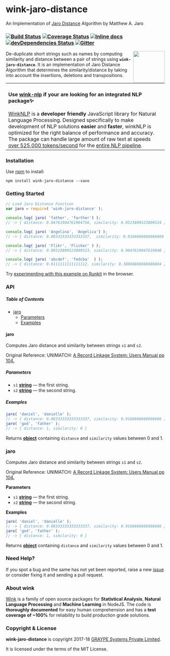 # wink-jaro-distance

An Implementation of [Jaro Distance](https://en.wikipedia.org/wiki/Jaro%E2%80%93Winkler_distance#Jaro_distance) Algorithm by Matthew A. Jaro

### [![Build Status](https://api.travis-ci.org/winkjs/wink-jaro-distance.svg?branch=master)](https://travis-ci.org/winkjs/wink-jaro-distance) [![Coverage Status](https://coveralls.io/repos/github/winkjs/wink-jaro-distance/badge.svg?branch=master)](https://coveralls.io/github/winkjs/wink-jaro-distance?branch=master) [![Inline docs](http://inch-ci.org/github/winkjs/wink-jaro-distance.svg?branch=master)](http://inch-ci.org/github/winkjs/wink-jaro-distance) [![devDependencies Status](https://david-dm.org/winkjs/wink-jaro-distance/dev-status.svg)](https://david-dm.org/winkjs/wink-jaro-distance?type=dev) [![Gitter](https://img.shields.io/gitter/room/nwjs/nw.js.svg)](https://gitter.im/winkjs/Lobby)

<img align="right" src="https://decisively.github.io/wink-logos/logo-title.png" width="100px" >

De-duplicate short strings such as names by computing similarity and distance between a pair of strings using **`wink-jaro-distance`**.  It is an implementation of Jaro Distance Algorithm that determines the similarity/distance by taking into account the insertions, deletions and transpositions.

<table><tr><td>
    <h4>Use <a href="https://github.com/winkjs/wink-nlp">wink-nlp</a> if your are looking for an integrated NLP package✨</h4>
    <a href="https://github.com/winkjs/wink-nlp">WinkNLP</a> is a <b>developer friendly</b> JavaScript library for Natural Language Processing. Designed specifically to make development of NLP solutions <b>easier</b> and <b>faster</b>, winkNLP is optimized for the right balance of performance and accuracy. The package can handle large amount of raw text at speeds <a href="https://github.com/winkjs/wink-nlp#speed--accuracy">over 525,000 tokens/second</a> for the <a href="https://winkjs.org/wink-nlp/processing-pipeline.html">entire NLP pipeline</a>.
</td></tr></table>

### Installation

Use [npm](https://www.npmjs.com/package/wink-jaro-distance) to install:

    npm install wink-jaro-distance --save

### Getting Started

```javascript
// Load Jaro Distance Function
var jaro = require( 'wink-jaro-distance' );

console.log( jaro( 'father', 'farther') );
// -> { distance: 0.04761904761904756, similarity: 0.9523809523809524 }

console.log( jaro( 'Angelina', 'Angelica') );
// -> { distance: 0.08333333333333337,  similarity: 0.9166666666666666 }

console.log( jaro( 'Flikr', 'Flicker' ) );
// -> { distance: 0.09523809523809523, similarity: 0.9047619047619048 }

console.log( jaro( 'abcdef', 'fedcba'  ) );
// -> { distance: 0.6111111111111112, similarity: 0.38888888888888884 }
```

Try [experimenting with this example on Runkit](https://npm.runkit.com/wink-jaro-distance) in the browser.

### API

<!-- Generated by documentation.js. Update this documentation by updating the source code. -->

##### Table of Contents

-   [jaro](#jaro)
    -   [Parameters](#parameters)
    -   [Examples](#examples)

#### jaro

Computes Jaro distance and similarity between strings `s1` and `s2`.

Original Reference: UNIMATCH:
[A Record Linkage System: Users Manual pp 104.](https://books.google.co.in/books?id=Ahs9TABe61oC)

##### Parameters

-   `s1` **[string](https://developer.mozilla.org/docs/Web/JavaScript/Reference/Global_Objects/String)** — the first string.
-   `s2` **[string](https://developer.mozilla.org/docs/Web/JavaScript/Reference/Global_Objects/String)** — the second string.

##### Examples

```javascript
jaro( 'daniel', 'danielle' );
// -> { distance: 0.08333333333333337, similarity: 0.9166666666666666 }
jaro( 'god', 'father' );
// -> { distance: 1, similarity: 0 }
```

Returns **[object](https://developer.mozilla.org/docs/Web/JavaScript/Reference/Global_Objects/Object)** containing `distance` and `similarity` values between 0 and 1.

### jaro

Computes Jaro distance and similarity between strings `s1` and `s2`.

Original Reference: UNIMATCH:
[A Record Linkage System: Users Manual pp 104.](https://books.google.co.in/books?id=Ahs9TABe61oC)

**Parameters**

-   `s1` **[string](https://developer.mozilla.org/docs/Web/JavaScript/Reference/Global_Objects/String)** — the first string.
-   `s2` **[string](https://developer.mozilla.org/docs/Web/JavaScript/Reference/Global_Objects/String)** — the second string.

**Examples**

```javascript
jaro( 'daniel', 'danielle' );
// -> { distance: 0.08333333333333337, similarity: 0.9166666666666666 }
jaro( 'god', 'father' );
// -> { distance: 1, similarity: 0 }
```

Returns **[object](https://developer.mozilla.org/docs/Web/JavaScript/Reference/Global_Objects/Object)** containing `distance` and `similarity` values between 0 and 1.

### Need Help?

If you spot a bug and the same has not yet been reported, raise a new [issue](https://github.com/winkjs/wink-jaro-distance/issues) or consider fixing it and sending a pull request.

### About wink

[Wink](http://winkjs.org/) is a family of open source packages for **Statistical Analysis**, **Natural Language Processing** and **Machine Learning** in NodeJS. The code is **thoroughly documented** for easy human comprehension and has a **test coverage of ~100%** for reliability to build production grade solutions.

### Copyright & License

**wink-jaro-distance** is copyright 2017-18 [GRAYPE Systems Private Limited](http://graype.in/).

It is licensed under the terms of the MIT License.

